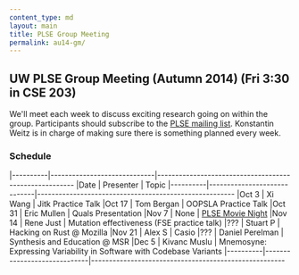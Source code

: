 ```yaml
---
content_type: md
layout: main
title: PLSE Group Meeting
permalink: au14-gm/
---
```


## UW PLSE Group Meeting (Autumn 2014) (Fri 3:30 in CSE 203)


We'll meet each week to discuss exciting research going on within the
group.  Participants should subscribe to the
[PLSE mailing list](https://mailman.cs.washington.edu/mailman/listinfo/plse).
Konstantin Weitz is in charge of making sure there is something planned every week.

### Schedule

|----------|-----------------------------|-------------------------------------------------------
|Date      | Presenter                   | Topic
|----------|-----------------------------|-------------------------------------------------------
|Oct 3     |  Xi Wang                    |  Jitk Practice Talk
|Oct 17    |  Tom Bergan                 |  OOPSLA Practice Talk
|Oct 31    |  Eric Mullen                |  Quals Presentation
|Nov 7     |  None                       |  [PLSE Movie Night](https://www.youtube.com/watch?v=_ahvzDzKdB0)
|Nov 14    |  Rene Just                  |  Mutation effectiveness (FSE practice talk)
|???       |  Stuart P                   |  Hacking on Rust @ Mozilla
|Nov 21    |  Alex S                     |  Casio
|???       |  Daniel Perelman            |  Synthesis and Education @ MSR
|Dec 5     |  Kivanc Muslu               |  Mnemosyne: Expressing Variability in Software with Codebase Variants
|----------|-----------------------------|------------------------------------------------------
